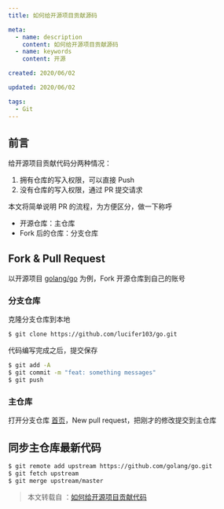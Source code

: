 ```yaml
---
title: 如何给开源项目贡献源码

meta:
  - name: description
    content: 如何给开源项目贡献源码
  - name: keywords
    content: 开源

created: 2020/06/02

updated: 2020/06/02

tags:
  - Git
---
```


## 前言

给开源项目贡献代码分两种情况：

1. 拥有仓库的写入权限，可以直接 Push
2. 没有仓库的写入权限，通过 PR 提交请求

本文将简单说明 PR 的流程，为方便区分，做一下称呼

- 开源仓库：主仓库
- Fork 后的仓库：分支仓库

## Fork & Pull Request

以开源项目 [golang/go](https://github.com/golang/go) 为例，Fork 开源仓库到自己的账号

### 分支仓库

克隆分支仓库到本地

```bash
$ git clone https://github.com/lucifer103/go.git
```

代码编写完成之后，提交保存

```bash
$ git add -A
$ git commit -m "feat: something messages"
$ git push
```

### 主仓库

打开分支仓库 [首页](https://github.com/lucifer103/go)，New pull request，把刚才的修改提交到主仓库

## 同步主仓库最新代码

```bash
$ git remote add upstream https://github.com/golang/go.git
$ git fetch upstream
$ git merge upstream/master
```

> 本文转载自 ：[如何给开源项目贡献代码](https://blog.cnguu.cn/life/%E5%A6%82%E4%BD%95%E7%BB%99%E5%BC%80%E6%BA%90%E9%A1%B9%E7%9B%AE%E8%B4%A1%E7%8C%AE%E4%BB%A3%E7%A0%81.html)
